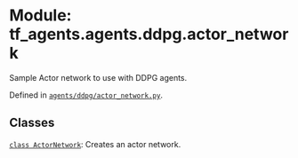 <div itemscope itemtype="http://developers.google.com/ReferenceObject">
<meta itemprop="name" content="tf_agents.agents.ddpg.actor_network" />
<meta itemprop="path" content="Stable" />
</div>

# Module: tf_agents.agents.ddpg.actor_network

Sample Actor network to use with DDPG agents.



Defined in [`agents/ddpg/actor_network.py`](https://github.com/tensorflow/agents/tree/master/tf_agents/agents/ddpg/actor_network.py).

<!-- Placeholder for "Used in" -->


## Classes

[`class ActorNetwork`](../../../tf_agents/agents/ddpg/actor_network/ActorNetwork.md): Creates an actor network.

